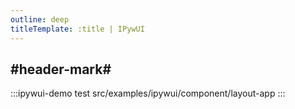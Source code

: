 ```yaml
---
outline: deep
titleTemplate: :title | IPywUI
---
```


## #header-mark#
:::ipywui-demo test
src/examples/ipywui/component/layout-app
:::

<style>
.example {
  margin-bottom: 2em !important;
}
</style>
